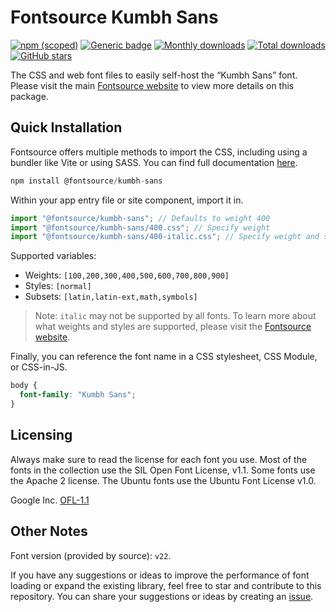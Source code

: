 # Fontsource Kumbh Sans

[![npm (scoped)](https://img.shields.io/npm/v/@fontsource/kumbh-sans?color=brightgreen)](https://www.npmjs.com/package/@fontsource/kumbh-sans) [![Generic badge](https://img.shields.io/badge/fontsource-passing-brightgreen)](https://github.com/fontsource/fontsource) [![Monthly downloads](https://badgen.net/npm/dm/@fontsource/kumbh-sans)](https://github.com/fontsource/fontsource) [![Total downloads](https://badgen.net/npm/dt/@fontsource/kumbh-sans)](https://github.com/fontsource/fontsource) [![GitHub stars](https://img.shields.io/github/stars/fontsource/fontsource.svg?style=social&label=Star)](https://github.com/fontsource/fontsource/stargazers)

The CSS and web font files to easily self-host the “Kumbh Sans” font. Please visit the main [Fontsource website](https://fontsource.org/fonts/kumbh-sans) to view more details on this package.

## Quick Installation

Fontsource offers multiple methods to import the CSS, including using a bundler like Vite or using SASS. You can find full documentation [here](https://fontsource.org/docs/getting-started/introduction).

```javascript
npm install @fontsource/kumbh-sans
```

Within your app entry file or site component, import it in.

```javascript
import "@fontsource/kumbh-sans"; // Defaults to weight 400
import "@fontsource/kumbh-sans/400.css"; // Specify weight
import "@fontsource/kumbh-sans/400-italic.css"; // Specify weight and style
```

Supported variables:
- Weights: `[100,200,300,400,500,600,700,800,900]`
- Styles: `[normal]`
- Subsets: `[latin,latin-ext,math,symbols]`

> Note: `italic` may not be supported by all fonts. To learn more about what weights and styles are supported, please visit the [Fontsource website](https://fontsource.org/fonts/kumbh-sans).

Finally, you can reference the font name in a CSS stylesheet, CSS Module, or CSS-in-JS.

```css
body {
  font-family: "Kumbh Sans";
}
```

## Licensing
Always make sure to read the license for each font you use. Most of the fonts in the collection use the SIL Open Font License, v1.1. Some fonts use the Apache 2 license. The Ubuntu fonts use the Ubuntu Font License v1.0.

Google Inc.
[OFL-1.1](http://scripts.sil.org/OFL)

## Other Notes
Font version (provided by source): `v22`.

If you have any suggestions or ideas to improve the performance of font loading or expand the existing library, feel free to star and contribute to this repository. You can share your suggestions or ideas by creating an [issue](https://github.com/fontsource/fontsource/issues).